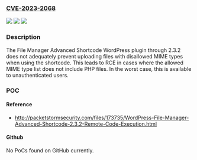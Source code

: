 ### [CVE-2023-2068](https://cve.mitre.org/cgi-bin/cvename.cgi?name=CVE-2023-2068)
![](https://img.shields.io/static/v1?label=Product&message=file-manager-advanced-shortcode&color=blue)
![](https://img.shields.io/static/v1?label=Version&message=n%2Fa&color=blue)
![](https://img.shields.io/static/v1?label=Vulnerability&message=CWE-434%20Unrestricted%20Upload%20of%20File%20with%20Dangerous%20Type&color=brighgreen)

### Description

The File Manager Advanced Shortcode WordPress plugin through 2.3.2 does not adequately prevent uploading files with disallowed MIME types when using the shortcode. This leads to RCE in cases where the allowed MIME type list does not include PHP files. In the worst case, this is available to unauthenticated users.

### POC

#### Reference
- http://packetstormsecurity.com/files/173735/WordPress-File-Manager-Advanced-Shortcode-2.3.2-Remote-Code-Execution.html

#### Github
No PoCs found on GitHub currently.

